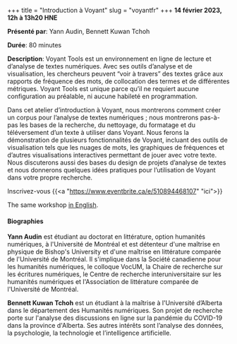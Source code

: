 +++
title = "Introduction à Voyant"
slug = "voyantfr"
+++
**14 février 2023, 12h à 13h20 HNE**

**Présenté par**: Yann Audin, Bennett Kuwan Tchoh

**Durée**: 80 minutes

**Description**: Voyant Tools est un environnement en ligne de lecture et d’analyse de textes numériques. Avec
ses outils d’analyse et de visualisation, les chercheurs peuvent “voir à travers” des textes grâce aux
rapports de fréquence des mots, de collocation des termes et de différentes métriques. Voyant Tools est unique
parce qu’il ne requiert aucune configuration au préalable, ni aucune habileté en programmation.

Dans cet atelier d’introduction à Voyant, nous montrerons comment créer un corpus pour l’analyse de textes
numériques ; nous montrerons pas-à-pas les bases de la recherche, du nettoyage, du formatage et du
téléversement d’un texte à utiliser dans Voyant. Nous ferons la démonstration de plusieurs fonctionnalités de
Voyant, incluant des outils de visualisation tels que les nuages de mots, les graphiques de fréquences et
d’autres visualisations interactives permettant de jouer avec votre texte. Nous discuterons aussi des bases du
design de projets d’analyse de textes et nous donnerons quelques idées pratiques pour l’utilisation de Voyant
dans votre propre recherche.

Inscrivez-vous {{<a "https://www.eventbrite.ca/e/510894468107" "ici">}}

The same workshop [in English](/voyant).

#### Biographies

**Yann Audin** est étudiant au doctorat en littérature, option humanités
numériques, à l'Université de Montréal et
est détenteur d'une maîtrise en physique de Bishop's University et
d'une maîtrise en littérature comparée de l'Université de Montréal.
Il s'implique dans la Société canadienne pour les humanités numériques,
le colloque VocUM, la Chaire de recherche sur les écritures numériques,
le Centre de recherche interuniversitaire sur les humanités numériques et
l'Association de littérature comparée de l'Université de Montréal.

**Bennett Kuwan Tchoh** est un étudiant à la maîtrise à l'Université d’Alberta
dans le département des Humanités numériques.
Son projet de recherche porte sur l'analyse des discussions en ligne sur la
pandémie du COVID-19 dans la province d'Alberta.
Ses autres intérêts sont l’analyse des données, la psychologie, la technologie
et l’intelligence artificielle.

<!-- {{< vimeo 690948795 >}} -->
<!-- <br> -->

<!-- - [Watch this session on Vimeo](https://vimeo.com/690948795) -->
